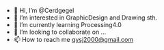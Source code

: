 - 👋 Hi, I’m @Cerdgegel
- 👀 I’m interested in GraphicDesign and Drawing sth.
- 🌱 I’m currently learning Processing4.0
- 💞️ I’m looking to collaborate on ...
- 📫 How to reach me qysj2000@gmail.com

<!---
Cerdgegel/Cerdgegel is a ✨ special ✨ repository because its `README.md` (this file) appears on your GitHub profile.
You can click the Preview link to take a look at your changes.
--->
